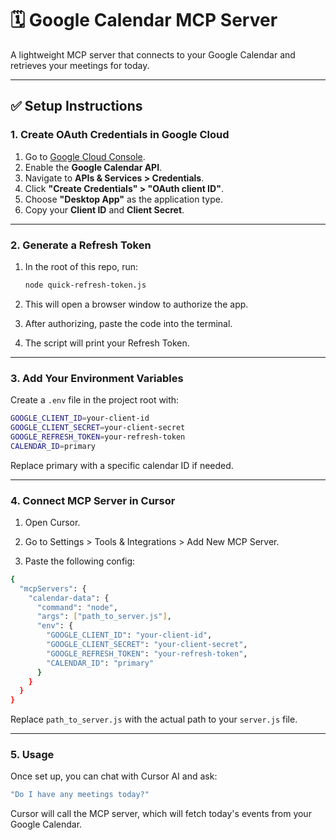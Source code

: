 # 🗓️ Google Calendar MCP Server

A lightweight MCP server that connects to your Google Calendar and retrieves your meetings for today.

---

## ✅ Setup Instructions

### 1. Create OAuth Credentials in Google Cloud

1. Go to [Google Cloud Console](https://console.cloud.google.com/).
2. Enable the **Google Calendar API**.
3. Navigate to **APIs & Services > Credentials**.
4. Click **"Create Credentials" > "OAuth client ID"**.
5. Choose **"Desktop App"** as the application type.
6. Copy your **Client ID** and **Client Secret**.

---

### 2. Generate a Refresh Token

1. In the root of this repo, run:

   ```bash
   node quick-refresh-token.js
   ```

2. This will open a browser window to authorize the app.

3. After authorizing, paste the code into the terminal.

4. The script will print your Refresh Token.

---

### 3. Add Your Environment Variables

Create a ```.env``` file in the project root with:

```bash
GOOGLE_CLIENT_ID=your-client-id
GOOGLE_CLIENT_SECRET=your-client-secret
GOOGLE_REFRESH_TOKEN=your-refresh-token
CALENDAR_ID=primary
```

Replace primary with a specific calendar ID if needed.

---

### 4. Connect MCP Server in Cursor

1. Open Cursor.

2. Go to Settings > Tools & Integrations > Add New MCP Server.

3. Paste the following config:
``` bash
{
  "mcpServers": {
    "calendar-data": {
      "command": "node",
      "args": ["path_to_server.js"],
      "env": {
        "GOOGLE_CLIENT_ID": "your-client-id",
        "GOOGLE_CLIENT_SECRET": "your-client-secret",
        "GOOGLE_REFRESH_TOKEN": "your-refresh-token",
        "CALENDAR_ID": "primary"
      }
    }
  }
}
```

Replace ```path_to_server.js``` with the actual path to your ```server.js``` file.

---

### 5. Usage

Once set up, you can chat with Cursor AI and ask:

``` bash
"Do I have any meetings today?"
```

Cursor will call the MCP server, which will fetch today's events from your Google Calendar.
